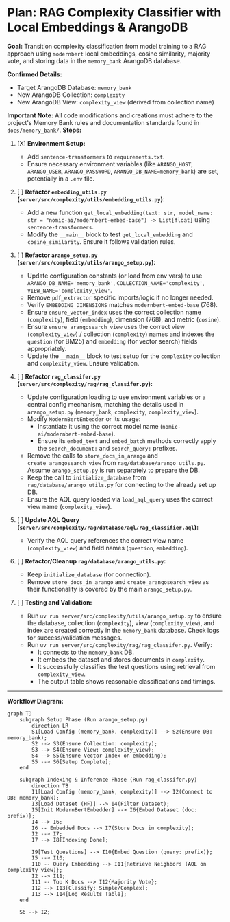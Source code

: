 # Plan: RAG Complexity Classifier with Local Embeddings & ArangoDB

**Goal:** Transition complexity classification from model training to a RAG approach using `modernbert` local embeddings, cosine similarity, majority vote, and storing data in the `memory_bank` ArangoDB database.

**Confirmed Details:**

*   Target ArangoDB Database: `memory_bank`
*   New ArangoDB Collection: `complexity`
*   New ArangoDB View: `complexity_view` (derived from collection name)

**Important Note:** All code modifications and creations must adhere to the project's Memory Bank rules and documentation standards found in `docs/memory_bank/`.
**Steps:**

1.  [X] **Environment Setup:**
    *   Add `sentence-transformers` to `requirements.txt`.
    *   Ensure necessary environment variables (like `ARANGO_HOST`, `ARANGO_USER`, `ARANGO_PASSWORD`, `ARANGO_DB_NAME=memory_bank`) are set, potentially in a `.env` file.

2.  [ ] **Refactor `embedding_utils.py` (`server/src/complexity/utils/embedding_utils.py`):**
    *   Add a new function `get_local_embedding(text: str, model_name: str = "nomic-ai/modernbert-embed-base") -> List[float]` using `sentence-transformers`.
    *   Modify the `__main__` block to test `get_local_embedding` and `cosine_similarity`. Ensure it follows validation rules.

3.  [ ] **Refactor `arango_setup.py` (`server/src/complexity/utils/arango_setup.py`):**
    *   Update configuration constants (or load from env vars) to use `ARANGO_DB_NAME='memory_bank'`, `COLLECTION_NAME='complexity'`, `VIEW_NAME='complexity_view'`.
    *   Remove `pdf_extractor` specific imports/logic if no longer needed.
    *   Verify `EMBEDDING_DIMENSIONS` matches `modernbert-embed-base` (768).
    *   Ensure `ensure_vector_index` uses the correct collection name (`complexity`), field (`embedding`), dimension (768), and metric (`cosine`).
    *   Ensure `ensure_arangosearch_view` uses the correct view (`complexity_view`) / collection (`complexity`) names and indexes the `question` (for BM25) and `embedding` (for vector search) fields appropriately.
    *   Update the `__main__` block to test setup for the `complexity` collection and `complexity_view`. Ensure validation.

4.  [ ] **Refactor `rag_classifer.py` (`server/src/complexity/rag/rag_classifer.py`):**
    *   Update configuration loading to use environment variables or a central config mechanism, matching the details used in `arango_setup.py` (`memory_bank`, `complexity`, `complexity_view`).
    *   Modify `ModernBertEmbedder` or its usage:
        *   Instantiate it using the correct model name (`nomic-ai/modernbert-embed-base`).
        *   Ensure its `embed_text` and `embed_batch` methods correctly apply the `search_document:` and `search_query:` prefixes.
    *   Remove the calls to `store_docs_in_arango` and `create_arangosearch_view` from `rag/database/arango_utils.py`. Assume `arango_setup.py` is run separately to prepare the DB.
    *   Keep the call to `initialize_database` from `rag/database/arango_utils.py` for connecting to the already set up DB.
    *   Ensure the AQL query loaded via `load_aql_query` uses the correct view name (`complexity_view`).

5.  [ ] **Update AQL Query (`server/src/complexity/rag/database/aql/rag_classifier.aql`):**
    *   Verify the AQL query references the correct view name (`complexity_view`) and field names (`question`, `embedding`).

6.  [ ] **Refactor/Cleanup `rag/database/arango_utils.py`:**
    *   Keep `initialize_database` (for connection).
    *   Remove `store_docs_in_arango` and `create_arangosearch_view` as their functionality is covered by the main `arango_setup.py`.

7.  [ ] **Testing and Validation:**
    *   Run `uv run server/src/complexity/utils/arango_setup.py` to ensure the database, collection (`complexity`), view (`complexity_view`), and index are created correctly in the `memory_bank` database. Check logs for success/validation messages.
    *   Run `uv run server/src/complexity/rag/rag_classifer.py`. Verify:
        *   It connects to the `memory_bank` DB.
        *   It embeds the dataset and stores documents in `complexity`.
        *   It successfully classifies the test questions using retrieval from `complexity_view`.
        *   The output table shows reasonable classifications and timings.

---

**Workflow Diagram:**

```mermaid
graph TD
    subgraph Setup Phase (Run arango_setup.py)
        direction LR
        S1[Load Config (memory_bank, complexity)] --> S2(Ensure DB: memory_bank);
        S2 --> S3(Ensure Collection: complexity);
        S3 --> S4(Ensure View: complexity_view);
        S4 --> S5(Ensure Vector Index on embedding);
        S5 --> S6[Setup Complete];
    end

    subgraph Indexing & Inference Phase (Run rag_classifer.py)
        direction TB
        I1[Load Config (memory_bank, complexity)] --> I2(Connect to DB: memory_bank);
        I3[Load Dataset (HF)] --> I4(Filter Dataset);
        I5[Init ModernBertEmbedder] --> I6{Embed Dataset (doc: prefix)};
        I4 --> I6;
        I6 -- Embedded Docs --> I7(Store Docs in complexity);
        I2 --> I7;
        I7 --> I8[Indexing Done];

        I9[Test Questions] --> I10{Embed Question (query: prefix)};
        I5 --> I10;
        I10 -- Query Embedding --> I11{Retrieve Neighbors (AQL on complexity_view)};
        I2 --> I11;
        I11 -- Top K Docs --> I12{Majority Vote};
        I12 --> I13[Classify: Simple/Complex];
        I13 --> I14[Log Results Table];
    end

    S6 --> I2;